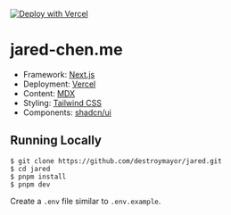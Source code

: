 [![Deploy with Vercel](https://vercel.com/button)](https://vercel.com/new/clone?repository-url=https%3A%2F%2Fgithub.com%2Fdestroymayor%2Fjared)

# jared-chen.me

- Framework: [Next.js](https://nextjs.org/)
- Deployment: [Vercel](https://vercel.com/)
- Content: [MDX](https://github.com/mdx-js/mdx)
- Styling: [Tailwind CSS](https://tailwindcss.com/)
- Components: [shadcn/ui](https://ui.shadcn.com/)

## Running Locally

```
$ git clone https://github.com/destroymayor/jared.git
$ cd jared
$ pnpm install
$ pnpm dev
```

Create a `.env` file similar to `.env.example`.
